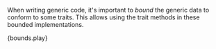 When writing generic code, it's important to *bound* the generic data to
conform to some traits. This allows using the trait methods in these bounded
implementations.

{bounds.play}

